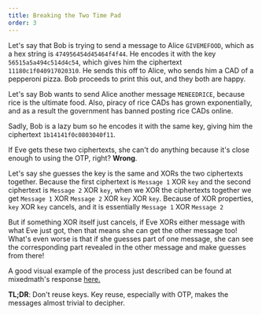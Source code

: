 ```yaml
---
title: Breaking the Two Time Pad
order: 3
---
```

Let's say that Bob is trying to send a message to Alice ``GIVEMEFOOD``,
which as a hex string is ``474956454d45464f4f44``.
He encodes it with the key ``56515a5a494c514d4c54``,
which gives him the ciphertext ``11180c1f040917020310``.
He sends this off to Alice, who sends him a CAD of a pepperoni pizza. Bob proceeds to print this out, and they both are happy.

Let's say Bob wants to send Alice another message ``MENEEDRICE``, because rice is the ultimate food. Also, piracy of rice CADs has grown exponentially, and as a result the government has banned posting rice CADs online.

Sadly, Bob is a lazy bum so he encodes it with the same key, giving him the ciphertext ``1b14141f0c0803040f11``.

If Eve gets these two ciphertexts, she can't do anything because it's close enough to using the OTP, right? **Wrong**.

Let's say she guesses the key is the same and XORs the two ciphertexts together. Because the first ciphertext is ``Message 1`` XOR ``key`` and the second ciphertext is ``Message 2`` XOR ``key``, when we XOR the ciphertexts together we get ``Message 1`` XOR ``Message 2`` XOR ``key`` XOR ``key``. Because of XOR properties, ``key`` XOR ``key`` cancels, and it is essentially ``Message 1`` XOR ``Message 2``

But if something XOR itself just cancels, if Eve XORs either message with what Eve just got, then that means she can get the other message too!
What's even worse is that if she guesses part of one message, she can see the corresponding part revealed in the other message and make guesses from there!

A good visual example of the process just described can be found at mixedmath's response [here.](http://crypto.stackexchange.com/questions/59/taking-advantage-of-one-time-pad-key-reuse)

**TL;DR**: Don't reuse keys. Key reuse, especially with OTP, makes the messages almost trivial to decipher.
